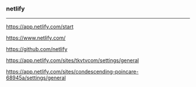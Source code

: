 ### netlify
---
https://app.netlify.com/start


https://www.netlify.com/

https://github.com/netlify



https://app.netlify.com/sites/tkvtvcom/settings/general

https://app.netlify.com/sites/condescending-poincare-68945a/settings/general




```
```

```
```

```
```


